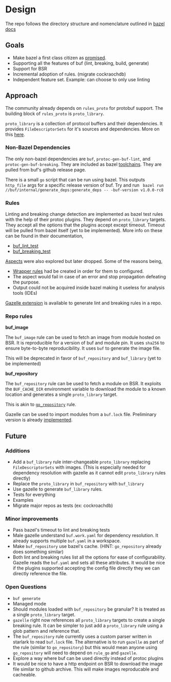 # Design

The repo follows the directory structure and nomenclature outlined in [bazel docs](https://docs.bazel.build/versions/4.2.2/skylark/deploying.html)

## Goals

- Make bazel a first class citizen as [promised](https://docs.buf.build/roadmap#bazel-rules).
- Supporting all the features of buf (lint, breaking, build, generate)
- Support for BSR
- Incremental adoption of rules. (migrate cockraochdb)
- Independent feature set. Example: can choose to only use linting

## Approach

The community already depends on `rules_proto` for protobuf support. The building block of `rules_proto` is `proto_library`.

`proto_library` is a collection of protocol buffers and their dependencies. It provides `FileDescriptorSets` for it's sources and dependencies. More on this [here](https://docs.bazel.build/versions/4.2.2/skylark/lib/ProtoInfo.html).

### Non-Bazel Dependencies

The only non-bazel dependencies are `buf`, `protoc-gen-buf-lint`, and `protoc-gen-buf-breaking`. They are included as bazel [toolchains](https://docs.bazel.build/versions/4.2.2/toolchains.html). They are pulled from buf's github release page.

There is a small `go` script that can be run using bazel. This outputs `http_file` args for a specific release version of buf. Try and run ` bazel run //buf/internal/generate_deps:generate_deps -- -buf-version v1.0.0-rc8`

### Rules

Linting and breaking change detection are implemented as bazel test rules with the help of their protoc plugins. They depend on `proto_library` targets. They accept all the options that the plugins accept except timeout. Timeout will be pulled from bazel itself (yet to be implemented). More info on these can be found in their documentation,

* [buf_lint_test](/buf#buf_lint_test)
* [buf_breaking_test](/buf#buf_breaking_test)

[Aspects](https://docs.bazel.build/versions/4.2.2/skylark/aspects.html) were also explored but later dropped. Some of the reasons being,
- [Wrapper rules](https://docs.bazel.build/versions/4.2.2/skylark/aspects.html#invoking-an-aspect-through-a-target-rule) had be created in order for them to configured.
- The aspect would fail in case of an error and stop propagation defeating the purpose.
- Output could not be acquired inside bazel making it useless for analysis tools (IDEs)

[Gazelle extension](/gazelle/buf) is available to generate lint and breaking rules in a repo.

### Repo rules

**buf_image**

The `buf_image` rule can be used to fetch an image from module hosted on BSR. It is reproducible for a version of buf and module pin. It uses `sha256` to ensure byte-to-byte reproducibility. It uses `buf` to generate the image file.

This will be deprecated in favor of `buf_repository` and `buf_library` (yet to be implemented)

**buf_repository**

The `buf_repository` rule can be used to fetch a module on BSR. It exploits the `BUF_CACHE_DIR` environment variable to download the module to a known location and generates a single `proto_library` target.

This is akin to [`go_repository`](https://github.com/bazelbuild/bazel-gazelle/blob/master/repository.md#go_repository) rule.

Gazelle can be used to import modules from a `buf.lock` file. Preliminary version is already [implemented](/examples/gazelle_single/BUILD).

## Future

### Additions

- Add a `buf_library` rule inter-changeable `proto_library` replacing `FileDescriptorSets` with images. (This is especially needed for dependency resolution with gazelle as it cannot edit `proto_library` rules directly)
- Replace the `proto_library` in `buf_repository` with `buf_library`
- Use gazelle to generate `buf_library` rules.
- Tests for everything
- Examples
- Migrate major repos as tests (ex: cockroachdb)

### Minor improvements

- Pass bazel's timeout to lint and breaking tests
- Male gazelle understand `buf.work.yaml` for dependency resolution. It already supports multiple `buf.yaml` in a workspace.
- Make `buf_repository` use bazel's cache. (HINT: `go_repository` already does something similar)
- Both lint and breaking rules list all the options for ease of configurability. Gazelle reads the `buf.yaml` and sets all these attributes. It would be nice if the plugins supported accepting the config file directly they we can directly reference the file.

### Open Questions

- `buf generate`
- Managed mode
- Should modules loaded with `buf_repository` be granular? It is treated as a single `proto_library` target.
- `gazelle` right now references all `proto_library` targets to create a single breaking rule. It can be simpler to just add a `proto_library` rule using a glob pattern and reference that.
- The `buf_repository` rule currently uses a custom parser written in starlark to read `buf.lock` file. The alternative is to run `gazelle` as part of the rule (similar to `go_repository`) but this would mean anyone using `go_repository` will need to depend on `rule_go` and `gazelle`.
- Explore a way where buf can be used directly instead of protoc plugins
- It would be nice to have a http endpoint on BSR to download the image file similar to github archive. This will make images reproducable and cacheable.
